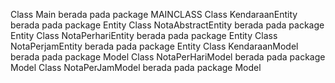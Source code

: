 Class Main berada pada package MAINCLASS
Class KendaraanEntity berada pada package Entity
Class NotaAbstractEntity berada pada package Entity
Class NotaPerhariEntity berada pada package Entity
Class NotaPerjamEntity berada pada package Entity
Class KendaraanModel berada pada package Model
Class NotaPerHariModel berada pada package Model
Class NotaPerJamModel berada pada package Model
